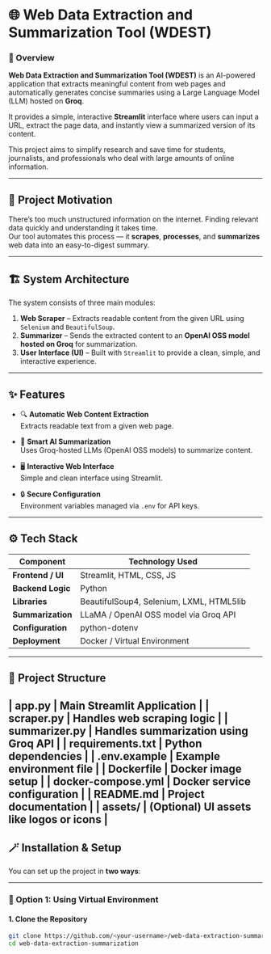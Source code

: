# 🌐 Web Data Extraction and Summarization Tool (WDEST)

### 🚀 Overview

**Web Data Extraction and Summarization Tool (WDEST)** is an AI-powered application that extracts meaningful content from web pages and automatically generates concise summaries using a Large Language Model (LLM) hosted on **Groq**.  

It provides a simple, interactive **Streamlit** interface where users can input a URL, extract the page data, and instantly view a summarized version of its content.  

This project aims to simplify research and save time for students, journalists, and professionals who deal with large amounts of online information.

---

## 🧠 Project Motivation

There’s too much unstructured information on the internet. Finding relevant data quickly and understanding it takes time.  
Our tool automates this process — it **scrapes**, **processes**, and **summarizes** web data into an easy-to-digest summary.

---

## 🏗️ System Architecture

The system consists of three main modules:

1. **Web Scraper** – Extracts readable content from the given URL using `Selenium` and `BeautifulSoup`.
2. **Summarizer** – Sends the extracted content to an **OpenAI OSS model hosted on Groq** for summarization.
3. **User Interface (UI)** – Built with `Streamlit` to provide a clean, simple, and interactive experience.

---

## ✨ Features

- 🔍 **Automatic Web Content Extraction**  
  Extracts readable text from a given web page.
  
- 🧩 **Smart AI Summarization**  
  Uses Groq-hosted LLMs (OpenAI OSS models) to summarize content.

- 🖥️ **Interactive Web Interface**  
  Simple and clean interface using Streamlit.

- 🔒 **Secure Configuration**  
  Environment variables managed via `.env` for API keys.

---

## ⚙️ Tech Stack

| Component | Technology Used |
|------------|----------------|
| **Frontend / UI** | Streamlit, HTML, CSS, JS |
| **Backend Logic** | Python |
| **Libraries** | BeautifulSoup4, Selenium, LXML, HTML5lib |
| **Summarization** | LLaMA / OpenAI OSS model via Groq API |
| **Configuration** | python-dotenv |
| **Deployment** | Docker / Virtual Environment |

---
## 🧩 Project Structure
| **app.py** | Main Streamlit Application |
| **scraper.py** | Handles web scraping logic |
| **summarizer.py** | Handles summarization using Groq API |
| **requirements.txt** | Python dependencies |
| **.env.example** | Example environment file |
| **Dockerfile** | Docker image setup |
| **docker-compose.yml** | Docker service configuration |
| **README.md** | Project documentation |
| **assets/** | (Optional) UI assets like logos or icons |
---

## 🪄 Installation & Setup

You can set up the project in **two ways**:

---

### 🧱 Option 1: Using Virtual Environment

#### 1. Clone the Repository
```bash
git clone https://github.com/<your-username>/web-data-extraction-summarization.git
cd web-data-extraction-summarization


